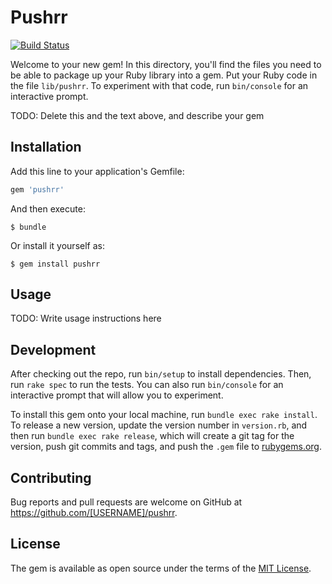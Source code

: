 # Pushrr
[![Build Status](https://travis-ci.org/mobelioapp/pushrr-ruby.svg?branch=master)](https://travis-ci.org/mobelioapp/pushrr-ruby)

Welcome to your new gem! In this directory, you'll find the files you need to be able to package up your Ruby library into a gem. Put your Ruby code in the file `lib/pushrr`. To experiment with that code, run `bin/console` for an interactive prompt.

TODO: Delete this and the text above, and describe your gem

## Installation

Add this line to your application's Gemfile:

```ruby
gem 'pushrr'
```

And then execute:

    $ bundle

Or install it yourself as:

    $ gem install pushrr

## Usage

TODO: Write usage instructions here

## Development

After checking out the repo, run `bin/setup` to install dependencies. Then, run `rake spec` to run the tests. You can also run `bin/console` for an interactive prompt that will allow you to experiment.

To install this gem onto your local machine, run `bundle exec rake install`. To release a new version, update the version number in `version.rb`, and then run `bundle exec rake release`, which will create a git tag for the version, push git commits and tags, and push the `.gem` file to [rubygems.org](https://rubygems.org).

## Contributing

Bug reports and pull requests are welcome on GitHub at https://github.com/[USERNAME]/pushrr.


## License

The gem is available as open source under the terms of the [MIT License](http://opensource.org/licenses/MIT).

